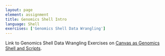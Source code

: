 ```yaml
---
layout: page
element: assignment
title: Genomics Shell Intro
language: Shell
exercises: ['Genomics Shell Data Wrangling']
---
```


Link to Genomics Shell Data Wrangling Exercises on [Canvas as Genomics Shell and Scripts](https://canvas.okstate.edu/courses/51969/quizzes/108185).

<!--

Assignment under development

Data Wrangling is often considered 90% of bioinformatics

Why Because data and technology grew faster than standards could be
developed. This resulted hundreds of file formats
that are specific for a particular bioinformatics software package.

On top of that, proprietary software (e.g. Excel) became the most popular package used to
collect data. In an effort to please the majority of users, some formatting rules 
with proprietary software causes problems for bioinformatics software. 
These exercises are only showing you a few formats and a few problems, but 
they are some of most well-known, and will help you see how you can 
reformat files using simple shell commands. 

% include assignment.html %
NOTE: I had to remove the curly brackets from the above to prevent some weird table characters from showing up on the page

-->
